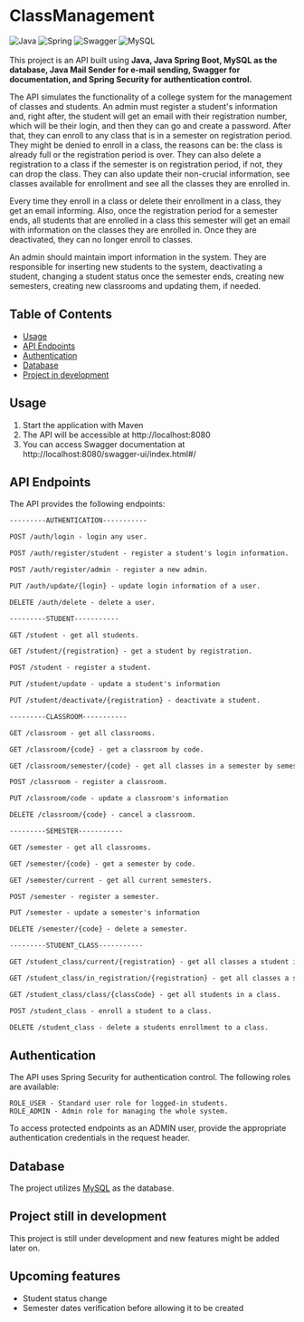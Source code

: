 # ClassManagement


![Java](https://img.shields.io/badge/java-%23ED8B00.svg?style=for-the-badge&logo=openjdk&logoColor=white)
![Spring](https://img.shields.io/badge/spring-%236DB33F.svg?style=for-the-badge&logo=spring&logoColor=white)
![Swagger](https://img.shields.io/badge/-Swagger-%23Clojure?style=for-the-badge&logo=swagger&logoColor=white)
![MySQL](https://img.shields.io/badge/mysql-%2300f.svg?style=for-the-badge&logo=mysql&logoColor=white)&nbsp;<br><br>
This project is an API built using **Java, Java Spring Boot, MySQL as the database, Java Mail Sender for e-mail sending, Swagger for documentation, and Spring Security for authentication control.**

The API simulates the functionality of a college system for the management of classes and students. An admin must register a student's information and, right after, the student will get an email with their registration number, which will be their login, and then they can go and create a password. After that, they can enroll to any class that is in a semester on registration period. They might be denied to enroll in a class, the reasons can be: the class is already full or the registration period is over. They can also delete a registration to a class if the semester is on registration period, if not, they can drop the class. They can also update their non-crucial information, see classes available for enrollment and see all the classes they are enrolled in.

Every time they enroll in a class or delete their enrollment in a class, they get an email informing. Also, once the registration period for a semester ends, all students that are enrolled in a class this semester will get an email with information on the classes they are enrolled in. Once they are deactivated, they can no longer enroll to classes.

An admin should maintain import information in the system. They are responsible for inserting new students to the system, deactivating a student, changing a student status once the semester ends, creating new semesters, creating new classrooms and updating them, if needed.

## Table of Contents

- [Usage](#usage)
- [API Endpoints](#api-endpoints)
- [Authentication](#authentication)
- [Database](#database)
- [Project in development](#project-still-in-development)


## Usage

1. Start the application with Maven
2. The API will be accessible at http://localhost:8080
3. You can access Swagger documentation at http://localhost:8080/swagger-ui/index.html#/

## API Endpoints
The API provides the following endpoints:

```markdown
---------AUTHENTICATION-----------

POST /auth/login - login any user.

POST /auth/register/student - register a student's login information.

POST /auth/register/admin - register a new admin.

PUT /auth/update/{login} - update login information of a user.

DELETE /auth/delete - delete a user.

---------STUDENT-----------

GET /student - get all students.

GET /student/{registration} - get a student by registration.

POST /student - register a student.

PUT /student/update - update a student's information

PUT /student/deactivate/{registration} - deactivate a student.

---------CLASSROOM-----------

GET /classroom - get all classrooms.

GET /classroom/{code} - get a classroom by code.

GET /classroom/semester/{code} - get all classes in a semester by semester's code.

POST /classroom - register a classroom.

PUT /classroom/code - update a classroom's information

DELETE /classroom/{code} - cancel a classroom.

---------SEMESTER-----------

GET /semester - get all classrooms.

GET /semester/{code} - get a semester by code.

GET /semester/current - get all current semesters.

POST /semester - register a semester.

PUT /semester - update a semester's information

DELETE /semester/{code} - delete a semester.

---------STUDENT_CLASS-----------

GET /student_class/current/{registration} - get all classes a student is enrolled in a current semester.

GET /student_class/in_registration/{registration} - get all classes a student enrolled in a semester on registration period.

GET /student_class/class/{classCode} - get all students in a class.

POST /student_class - enroll a student to a class.

DELETE /student_class - delete a students enrollment to a class.

```

## Authentication
The API uses Spring Security for authentication control. The following roles are available:

```
ROLE_USER - Standard user role for logged-in students.
ROLE_ADMIN - Admin role for managing the whole system.
```
To access protected endpoints as an ADMIN user, provide the appropriate authentication credentials in the request header.

## Database
The project utilizes [MySQL](https://www.mysql.com) as the database.


## Project still in development

This project is still under development and new features might be added later on.


## Upcoming features

- Student status change
- Semester dates verification before allowing it to be created

